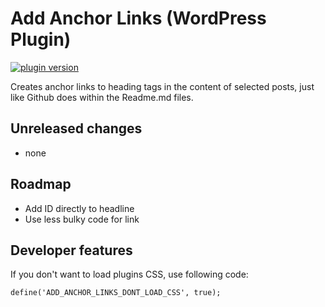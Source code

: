# Add Anchor Links (WordPress Plugin)

[![plugin version](https://img.shields.io/wordpress/plugin/v/add-anchor-links.svg)](https://wordpress.org/plugins/add-anchor-links)

Creates anchor links to heading tags in the content of selected posts, just like Github does within the Readme.md files.

## Unreleased changes
* none

## Roadmap
* Add ID directly to headline
* Use less bulky code for link

## Developer features
If you don't want to load plugins CSS, use following code:

	define('ADD_ANCHOR_LINKS_DONT_LOAD_CSS', true);
